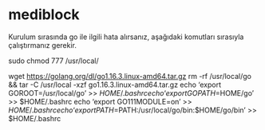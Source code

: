 # mediblock

Kurulum sırasında go ile ilgili hata alırsanız, aşağıdaki komutları sırasıyla çalıştırmanız gerekir.

sudo chmod 777 /usr/local/

wget https://golang.org/dl/go1.16.3.linux-amd64.tar.gz
rm -rf /usr/local/go && tar -C /usr/local -xzf go1.16.3.linux-amd64.tar.gz
echo ‘export GOROOT=/usr/local/go’ >> $HOME/.bashrc
echo ‘export GOPATH=$HOME/go’ >> $HOME/.bashrc
echo ‘export GO111MODULE=on’ >> $HOME/.bashrc
echo ‘export PATH=$PATH:/usr/local/go/bin:$HOME/go/bin’ >> $HOME/.bashrc


